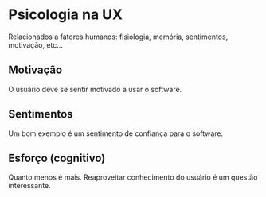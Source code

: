# Psicologia na UX

Relacionados a fatores humanos: fisiologia, memória, sentimentos, motivação, etc...

## Motivação

O usuário deve se sentir motivado a usar o software.

## Sentimentos

Um bom exemplo é um sentimento de confiança para o software.

## Esforço (cognitivo)

Quanto menos é mais. Reaproveitar conhecimento do usuário é um questão interessante.
